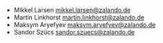 - Mikkel Larsen <mikkel.larsen@zalando.de>
- Martin Linkhorst <martin.linkhorst@zalando.de>
- Maksym Aryefyev <maksym.aryefyev@zalando.de>
- Sandor Szücs <sandor.szuecs@zalando.de>
